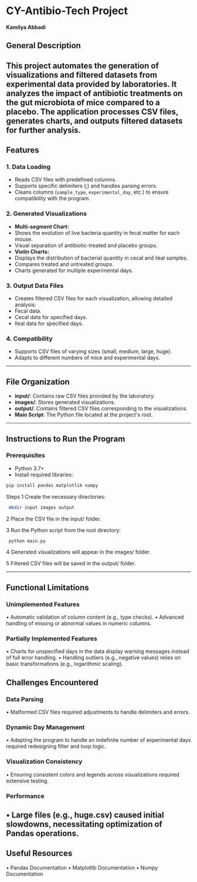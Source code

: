 # CY-Antibio-Tech Project  
**Kamilya Abbadi**  
## General Description  
This project automates the generation of visualizations and filtered datasets from experimental data provided by laboratories. It analyzes the impact of antibiotic treatments on the gut microbiota of mice compared to a placebo. The application processes CSV files, generates charts, and outputs filtered datasets for further analysis.  
---
## Features  
### 1. **Data Loading**  
- Reads CSV files with predefined columns.  
- Supports specific delimiters (;) and handles parsing errors.  
- Cleans columns (`sample_type`, `experimental_day`, etc.) to ensure compatibility with the program.  
### 2. **Generated Visualizations**  
- **Multi-segment Chart:**  
 - Shows the evolution of live bacteria quantity in fecal matter for each mouse.  
 - Visual separation of antibiotic-treated and placebo groups.  
- **Violin Charts:**  
 - Displays the distribution of bacterial quantity in cecal and ileal samples.  
 - Compares treated and untreated groups.  
 - Charts generated for multiple experimental days.  
### 3. **Output Data Files**  
- Creates filtered CSV files for each visualization, allowing detailed analysis:  
 - Fecal data.  
 - Cecal data for specified days.  
 - Ileal data for specified days.  
### 4. **Compatibility**  
- Supports CSV files of varying sizes (small, medium, large, huge).  
- Adapts to different numbers of mice and experimental days.  
---
## File Organization  
- **input/**: Contains raw CSV files provided by the laboratory.  
- **images/**: Stores generated visualizations.  
- **output/**: Contains filtered CSV files corresponding to the visualizations.  
- **Main Script**: The Python file located at the project's root.  
---
## Instructions to Run the Program  
### Prerequisites  
- Python 3.7+  
- Install required libraries:  
 ```bash
 pip install pandas matplotlib numpy
 ```
Steps
1 Create the necessary directories:
```bash
 mkdir input images output
 ```
2 Place the CSV file in the input/ folder.

3 Run the Python script from the root directory:
```bash
 python main.py
 ```
4 Generated visualizations will appear in the images/ folder.

5 Filtered CSV files will be saved in the output/ folder.

---
## Functional Limitations  
### Unimplemented Features
• Automatic validation of column content (e.g., type checks).
• Advanced handling of missing or abnormal values in numeric columns.
### Partially Implemented Features
• Charts for unspecified days in the data display warning messages instead of full error handling.
• Handling outliers (e.g., negative values) relies on basic transformations (e.g., logarithmic scaling).

## Challenges Encountered
### Data Parsing
• Malformed CSV files required adjustments to handle delimiters and errors.
### Dynamic Day Management
• Adapting the program to handle an indefinite number of experimental days required redesigning filter and loop logic.
### Visualization Consistency
• Ensuring consistent colors and legends across visualizations required extensive testing.
### Performance
• Large files (e.g., huge.csv) caused initial slowdowns, necessitating optimization of Pandas operations.
---
## Useful Resources
• Pandas Documentation
• Matplotlib Documentation
• Numpy Documentation
